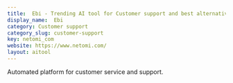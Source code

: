 ```yaml
---
title:  Ebi - Trending AI tool for Customer support and best alternatives
display_name:  Ebi
category: Customer support
category_slug: customer-support
key: netomi_com
website: https://www.netomi.com/
layout: aitool
---
```


Automated platform for customer service and support.
